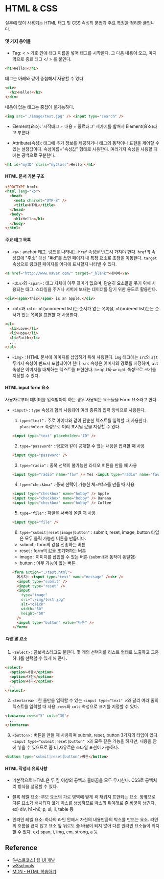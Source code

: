 # HTML & CSS

실무에 많이 사용되는 HTML 태그 및 CSS 속성의 문법과 주요 특징을 정리한 글입니다.

#### 몇 가지 용어들

- Tag: < > 기호 안에 태그 이름을 넣어 태그를 시작한다. 그 다음 내용이 오고, 마지막으로 종료 태그 </ > 를 붙인다.

```html
<h1>Hello!</h1>
```

태그는 아래와 같이 중첩해서 사용할 수 있다.

```html
<div>
  <h1>Hello!</h1>
</div>
```

내용이 없는 태그는 중첩이 불가능하다.

```html
<img src="./image/test.jpg" /> <input type="search" />
```

- Element(요소): '시작태그 + 내용 + 종료태그' 세가지를 합쳐서 Element(요소)라고 부른다.

- Attribute(속성): 태그에 추가 정보를 제공하거나 태그의 동작이나 표현을 제어할 수 있는 설정값이다. 속성이름="속성값" 형태로 사용한다. 여러가지 속성을 사용할 때에는 공백으로 구분한다.

```html
<h1 id="myID" class="myClass">Hello!</h1>
```

#### HTML 문서 기본 구조

```html
<!DOCTYPE html>
<html lang="ko">
  <head>
    <meta charset="UTF-8" />
    <title>HTML</title>
  </head>
  <body>
    <h1>Hello</h1>
  </body>
</html>
```

#### 주요 태그 목록

- `<a>` : anchor 태그. 링크를 나타내는 `href` 속성을 반드시 가져야 한다. `href`의 속성값에 "주소" 대신 "#id"를 쓰면 페이지 내 특정 요소로 초점을 이동한다. `target` 속성으로 링크된 페이지를 어디에 표시할지 나타낼 수 있다.

```html
<a href="http://www.naver.com/" target="_blank">네이버</a>
```

- `<div>`와 `<span>` : 태그 자체에 아무 의미가 없으며, 단순히 요소들을 묶기 위해 사용되는 태그. 스타일을 주거나 서버에 보내는 데이터를 담기 위한 용도로 활용한다.

```html
<div><span>This</span> is an apple.</div>
```

- `<ul>`과 `<ol>` : `ul`(unordered list)는 순서가 없는 목록을, `ol`(ordered list)는은 순서가 있는 목록을 표현할 때 사용한다.

```html
<ul>
  <li>Love</li>
  <li>Hope</li>
  <li>Faith</li>
  ...
</ul>
```

- `<img>` : HTML 문서에 이미지를 삽입하기 위해 사용한다. `img` 태그에는 `src`와 `alt` 두가지 속성이 반드시 포함되어야 한다. `src` 속성은 이미지의 경로를 지정하며, `alt` 속성은 이미지를 대체하는 텍스트를 표현한다. `height`와 `weight` 속성으로 크기를 지정할 수 있다.

#### HTML input form 요소

사용자로부터 데이터를 입력받아야 하는 경우 사용되는 요소들을 Form 요소라고 한다.

- `<input>` : `type` 속성과 함께 사용되어 여러 종류의 입력 양식으로 사용된다.

  1. `type="text"` : 주로 아이디와 같이 단순한 텍스트를 입력할 때 사용한다. `placeholder` 속성으로 미리 표시될 값을 지정할 수 있다.

  ```html
  <input type="text" placeholder="ID" />
  ```

  2. `type="password"` : 암호와 같이 공개할 수 없는 내용을 입력할 때 사용

  ```html
  <input type="password" />
  ```

  3. `type="radio"` : 중복 선택이 불가능한 라디오 버튼을 만들 때 사용

  ```html
  <input type="radio" name="fav" /> Yes <input type="radio" name="fav" /> No
  ```

  4. `type="checkbox"` : 중복 선택이 가능한 체크박스를 만들 때 사용

  ```html
  <input type="checkbox" name="hobby" /> Apple
  <input type="checkbox" name="hobby" /> Banana
  <input type="checkbox" name="hobby" /> Coffee
  ```

  5. `type="file"` : 파일을 서버에 올릴 때 사용

  ```html
  <input type="file" />
  ```

  6. `type="submit|reset|image|button"` : submit, reset, image, button 타입은 모두 클릭 가능한 버튼을 만듭니다.

  - submit : form의 값을 전송하는 버튼
  - reset : form의 값을 초기화하는 버튼
  - image : 이미지를 삽입할 수 있는 버튼 (submit과 동작이 동일함)
  - button : 아무 기능이 없는 버튼

  ```html
  <form action="./test.html">
    메시지: <input type="text" name="message" /><br />
    <input type="submit" />
    <input type="reset" />
    <input
      type="image"
      src="./img/test.jpg"
      alt="click"
      width="50"
      height="50"
    />
    <input type="button" value="버튼" />
  </form>
  ```

##### 다른 폼 요소

1. `<select>` : 콤보박스라고도 불린다. 몇 개의 선택지를 리스트 형태로 노출하고 그중 하나를 선택할 수 있게 해 준다.

```html
<select>
  <option>서울</option>
  <option>대전</option>
  <option>대구</option>
  ...
</select>
```

2. `<textarea>` : 한 줄만을 입력할 수 있는 `<input type="text" >`와 달리 여러 줄의 텍스트를 입력할 때 사용. `rows`와 `cols` 속성으로 크기를 지정할 수 있다.

```html
<textarea rows="5" cols="30">
  ...
</textarea>
```

3. `<button>` : 버튼을 만들 때 사용하며 submit, reset, button 3가지의 타입이 있다. `<input type="submit|reset|button" >`과 모두 같은 기능을 하지만, 내용을 안에 넣을 수 있으므로 좀 더 자유로운 스타일 표현이 가능하다.

```html
<button type="submit|reset|button">버튼</button>
```

#### HTML 작성시 유의사항

- 기본적으로 HTML은 두 칸 이상의 공백과 줄바꿈을 모두 무시한다. CSS로 공백처리 방식을 설정할 수 있다.

- 블록 레벨 요소: 부모 요소의 가로 영역에 맞게 꽉 채워져 표현되는 요소. 양옆으로 다른 요소가 배치되지 않게 박스를 생성하므로 박스의 위아래로 줄 바꿈이 생긴다.
  ex) div, h1~h6, p, ul, li, table 등

- 인라인 레벨 요소: 하나의 라인 안에서 자신의 내용만큼의 박스를 만드는 요소. 라인의 흐름을 끊지 않고 요소 앞 뒤로도 줄 바꿈이 되지 않아 다른 인라인 요소들이 위치할 수 있다.
  ex) span, i, img, em, strong, a 등

## Reference

- <a href="https://www.edwith.org/boostcourse-ui/joinLectures/19142">[부스트코스] 웹 UI 개발</a>
- <a href="https://www.w3schools.com/">w3schools</a>
- <a href="https://developer.mozilla.org/ko/docs/Learn/HTML">MDN - HTML 학습하기</a>
